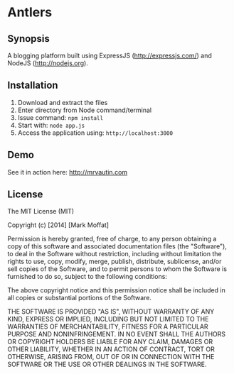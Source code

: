 Antlers
=======

## Synopsis

A blogging platform built using ExpressJS (http://expressjs.com/) and NodeJS (http://nodejs.org).

## Installation

1. Download and extract the files
2. Enter directory from Node command/terminal
3. Issue command: ```npm install```
4. Start with: ```node app.js```
5. Access the application using:  ```http://localhost:3000```

## Demo

See it in action here: http://mrvautin.com

## License

The MIT License (MIT)

Copyright (c) [2014] [Mark Moffat]

Permission is hereby granted, free of charge, to any person obtaining a copy
of this software and associated documentation files (the "Software"), to deal
in the Software without restriction, including without limitation the rights
to use, copy, modify, merge, publish, distribute, sublicense, and/or sell
copies of the Software, and to permit persons to whom the Software is
furnished to do so, subject to the following conditions:

The above copyright notice and this permission notice shall be included in all
copies or substantial portions of the Software.

THE SOFTWARE IS PROVIDED "AS IS", WITHOUT WARRANTY OF ANY KIND, EXPRESS OR
IMPLIED, INCLUDING BUT NOT LIMITED TO THE WARRANTIES OF MERCHANTABILITY,
FITNESS FOR A PARTICULAR PURPOSE AND NONINFRINGEMENT. IN NO EVENT SHALL THE
AUTHORS OR COPYRIGHT HOLDERS BE LIABLE FOR ANY CLAIM, DAMAGES OR OTHER
LIABILITY, WHETHER IN AN ACTION OF CONTRACT, TORT OR OTHERWISE, ARISING FROM,
OUT OF OR IN CONNECTION WITH THE SOFTWARE OR THE USE OR OTHER DEALINGS IN THE
SOFTWARE.
